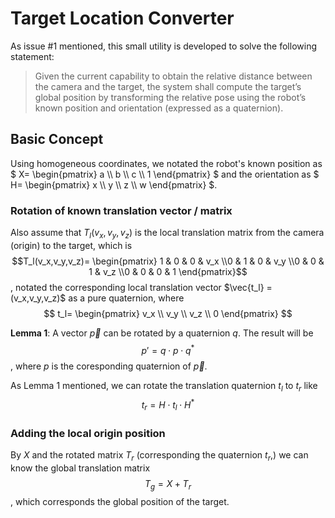 # Target Location Converter

As issue #1 mentioned, this small utility is developed to solve the following statement:

> Given the current capability to obtain the relative distance between the camera and the target, the system shall compute the target’s global position by transforming the relative pose using the robot’s known position and orientation (expressed as a quaternion).

## Basic Concept

Using homogeneous coordinates, we notated the robot's known position as $`
X= \begin{pmatrix}
a \\
b \\
c \\
1
\end{pmatrix}
`$
and the orientation as $`
H= \begin{pmatrix}
x \\
y \\
z \\
w
\end{pmatrix}
`$. 

### Rotation of known translation vector / matrix
Also assume that $`T_l(v_x,v_y,v_z)`$ is the local translation matrix from the camera (origin) to the target, which is 
$$T_l(v_x,v_y,v_z)= \begin{pmatrix} 1 & 0 & 0 & v_x \\0 & 1 & 0 & v_y \\0 & 0 & 1 & v_z \\0 & 0 & 0 & 1 \end{pmatrix}$$
, notated the corresponding local translation vector $\vec{t_l} = (v_x,v_y,v_z)$ as a pure quaternion, where
$$
t_l=
\begin{pmatrix}
v_x \\
v_y \\
v_z \\
0
\end{pmatrix}
$$

**Lemma 1**: A vector $\vec{p}$ can be rotated by a quaternion $q$. The result will be
$$
p'= q \cdot p \cdot q^*
$$
, where $p$ is the coresponding quaternion of $\vec{p}$.

As Lemma 1 mentioned, we can rotate the translation quaternion $t_l$ to $t_r$ like
$$
t_r=H \cdot t_l \cdot H^* 
$$

### Adding the local origin position

By $X$ and the rotated matrix $T_r$ (corresponding the quaternion $t_r$,) we can know the global translation matrix
$$
T_g = X + T_r
$$
, which corresponds the global position of the target.